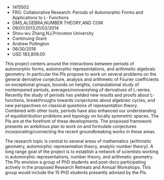 
* 1415502
* FRG: Collaborative Research: Periods of Automorphic Forms and Applications to L- Functions
* DMS,ALGEBRA,NUMBER THEORY,AND COM
* 09/01/2013,01/02/2014
* Shou-wu Zhang,NJ,Princeton University
* Continuing Grant
* Andrew Pollington
* 06/30/2016
* USD 183,806.00

This project centers around the interactions between periods of automorphic
forms, automorphic representations, and arithmetic algebraic geometry. In
particular the PIs propose to work on several problems on the general derivative
conjecture, analysis and arithmetic of Fourier coefficients on exceptional
groups, bounds on heights, computational study of nontempered periods,
averages/nonvanishing of derivatives of L-series. Recently the study of periods
has yielded new results and proofs about L-functions, breakthroughs towards
conjectures about algebraic cycles, and new perspectives on classical questions
of representation theory. Combined with other tools, periods have also enhanced
our understanding of equidistribution problems and topology on locally symmetric
spaces. The PIs are at the forefront of these developments. The proposed
framework presents an ambitious plan to work on and formulate conjectures
incorporating/connecting the recent groundbreaking works in these areas.

The research topic is central to several areas of mathematics (arithmetic
geometry, automorphic representation theory, analytic number theory). A long
range goal of the project is to establish a network of scientists working in
automorphic representations, number theory, and arithmetic geometry. The PIs
envision a group of PhD students and post-docs participating actively in the
proposed Research Retreats and Annual Workshops. This group would include the 15
PhD students presently advised by the PIs.
